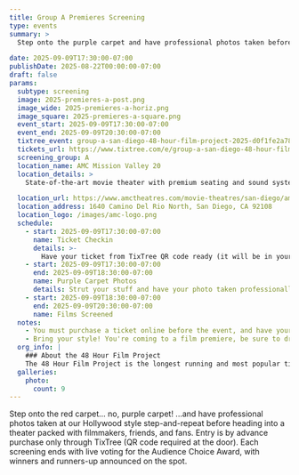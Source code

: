 ```yaml
---
title: Group A Premieres Screening
type: events
summary: >
  Step onto the purple carpet and have professional photos taken before heading into a theater packed with filmmakers, friends, and fans. Entry is by advance purchase only through TixTree.

date: 2025-09-09T17:30:00-07:00
publishDate: 2025-08-22T00:00:00-07:00
draft: false
params:
  subtype: screening
  image: 2025-premieres-a-post.png
  image_wide: 2025-premieres-a-horiz.png
  image_square: 2025-premieres-a-square.png
  event_start: 2025-09-09T17:30:00-07:00
  event_end: 2025-09-09T20:30:00-07:00
  tixtree_event: group-a-san-diego-48-hour-film-project-2025-d0f1fe2a78dd
  tickets_url: https://www.tixtree.com/e/group-a-san-diego-48-hour-film-project-2025-d0f1fe2a78dd
  screening_group: A
  location_name: AMC Mission Valley 20
  location_details: >
    State-of-the-art movie theater with premium seating and sound systems. Located in the heart of Mission Valley with easy access from I-8 and I-15.

  location_url: https://www.amctheatres.com/movie-theatres/san-diego/amc-mission-valley-20
  location_address: 1640 Camino Del Rio North, San Diego, CA 92108
  location_logo: /images/amc-logo.png
  schedule:
    - start: 2025-09-09T17:30:00-07:00
      name: Ticket Checkin
      details: >-
        Have your ticket from TixTree QR code ready (it will be in your email after purchase). There will be no on-site ticket sales, you must order online.
    - start: 2025-09-09T17:30:00-07:00
      end: 2025-09-09T18:30:00-07:00
      name: Purple Carpet Photos
      details: Strut your stuff and have your photo taken professionally at our hollywood-style backdrop.
    - start: 2025-09-09T18:30:00-07:00
      end: 2025-09-09T20:30:00-07:00
      name: Films Screened
  notes:
    - You must purchase a ticket online before the event, and have your emailed QR code ready. There will be no on-site ticket sales.
    - Bring your style! You're coming to a film premiere, be sure to dress to impress.
  org_info: |
    ### About the 48 Hour Film Project
    The 48 Hour Film Project is the longest running and most popular timed filmmaking competition. Teams have just 48 hours to write, shoot, edit and score a short film. All films are screened in a real theater and compete for awards and recognition.
  galleries:
    photo:
      count: 9
---
```

Step onto the red carpet... no, purple carpet! ...and have professional photos taken at our Hollywood style step-and-repeat before heading into a theater packed with filmmakers, friends, and fans. Entry is by advance purchase only through TixTree (QR code required at the door). Each screening ends with live voting for the Audience Choice Award, with winners and runners-up announced on the spot.
